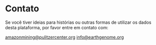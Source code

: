 # Contato

Se você tiver ideias para histórias ou outras formas de utilizar os dados desta plataforma, por favor entre em contato com:

<a class="amw-mail-link" href="mailtio:amazonmining@pulitzercenter.org">amazonmining@pulitzercenter.org</a>
<a class="amw-mail-link" href="mailtio:info@earthgenome.org">info@earthgenome.org</a>

